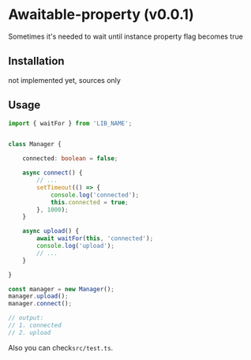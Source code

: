 # Awaitable-property (v0.0.1)
Sometimes it's needed to wait until instance property flag becomes true

## Installation
not implemented yet, sources only

## Usage
```typescript
import { waitFor } from 'LIB_NAME';


class Manager {

    connected: boolean = false;

    async connect() {
        // ...
        setTimeout(() => {
            console.log('connected');
            this.connected = true;
        }, 1000);
    }

    async upload() {
        await waitFor(this, 'connected');
        console.log('upload');
        // ...
    }

}

const manager = new Manager();
manager.upload();
manager.connect();

// output:
// 1. connected
// 2. upload
```
Also you can check`src/test.ts`.